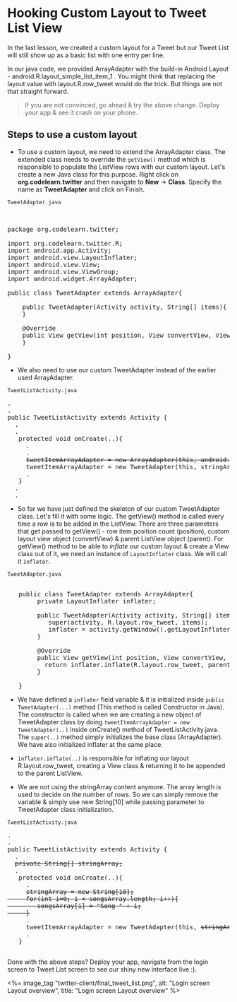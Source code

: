# Hooking Custom Layout to Tweet List View

In the last lesson, we created a custom layout for a Tweet but our Tweet List will still show up as a basic list with one entry per line.

In our java code, we provided ArrayAdapter with the build-in Android Layout - android.R.layout_simple_list_item_1 . You might think that replacing the layout value with layout.R.row_tweet would do the trick. But things are not that straight forward. 

> If you are not convinced, go ahead & try the above change. Deploy your app & see it crash on your phone. 

## Steps to use a custom layout

* To use a custom layout, we need to extend the ArrayAdapter class. The extended class needs to override the `getView()` method which is responsible to populate the ListView rows with our custom layout. Let's create a new Java class for this purpose. Right click on **org.codelearn.twitter** and then navigate to **New** -> **Class**. Specify the name as **TweetAdapter** and click on Finish.

`TweetAdapter.java`
<pre>

<span class="highlight">
package org.codelearn.twitter;

import org.codelearn.twitter.R;
import android.app.Activity;
import android.view.LayoutInflater;
import android.view.View;
import android.view.ViewGroup;
import android.widget.ArrayAdapter;

public class TweetAdapter extends ArrayAdapter<String>{

	public TweetAdapter(Activity activity, String[] items){
	}

	@Override
	public View getView(int position, View convertView, ViewGroup parent){
	}

}</span>
</pre>

* We also need to use our custom TweetAdapter instead of the earlier used ArrayAdapter.

`TweetListActivity.java`
<pre>
.
.
public TweetListActivity extends Activity {
  .
  .
   protected void onCreate(..){
     .
     .
     <strike>tweetItemArrayAdapter = new ArrayAdapter(this, android.R.layout.simple_list_item_1, stringArray);</strike>
     <span class="highlight">tweetItemArrayAdapter = new TweetAdapter(this, stringArray);</span>
     .
   }
  .
  . 
</pre>
* So far we have just defined the skeleton of our custom TweetAdapter class. Let's fill it with some logic. The getView() method is called every time a row is to be added in the ListView. There are three parameters that get passed to getView() - row item position count (position), custom layout view object (convertView) & parent ListView object (parent). For getView() method to be able to *inflate* our custom layout & create a View class out of it, we need an instance of `LayoutInflater` class. We will call it `inflater`.

`TweetAdapter.java`
<pre>

   public class TweetAdapter extends ArrayAdapter<String>{
	    <span class="highlight">private LayoutInflater inflater;</span>

		public TweetAdapter(Activity activity, String[] items){
		   <span class="highlight">super(activity, R.layout.row_tweet, items);
		   inflater = activity.getWindow().getLayoutInflater();</span>
		}
		
		@Override
		public View getView(int position, View convertView, ViewGroup parent){
		  <span class="highlight">return inflater.inflate(R.layout.row_tweet, parent, false);</span>
		}

   }
</pre>

* We have defined a `inflater` field variable & it is initialized inside `public TweetAdapter(...)` method (This method is called Constructor in Java). The constructor is called when we are creating a new object of TweetAdapter class by doing `tweetItemArrayAdapter = new TweetAdapter(..)` inside onCreate() method of TweetListActivity.java. The `super(..)` method simply initializes the base class (ArrayAdapter). We have also initialized inflater at the same place.

* `inflater.inflate(..)` is responsible for inflating our layout R.layout.row_tweet, creating a View class & returning it to be appended to the parent ListView. 

* We are not using the stringArray content anymore. The array length is used to decide on the number of rows. So we can simply remove the variable & simply use new String[10] while passing parameter to TweetAdapter class initialization.

`TweetListActivity.java`
<pre>
.
.
public TweetListActivity extends Activity {
  .
  <strike>private String[] stringArray;</strike>
  .
   protected void onCreate(..){
     .
     <strike>stringArray = new String[10];
     for(int i=0; i < songsArray.length; i++){
        songsArray[i] = "Song " + i;
     }</strike>
     .
     tweetItemArrayAdapter = new TweetAdapter(this, <strike>stringArray</strike><span class="highlight">new String[10]</span>);
     .
   }

</pre>

Done with the above steps? Deploy your app, navigate from the login screen to Tweet List screen to see our shiny new interface live :).

<%= image_tag "twitter-client/final_tweet_list.png", alt: "Login screen Layout overview", title: "Login screen Layout overview" %>

